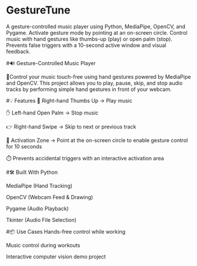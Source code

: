 # GestureTune
A gesture-controlled music player using Python, MediaPipe, OpenCV, and Pygame. Activate gesture mode by pointing at an on-screen circle. Control music with hand gestures like thumbs-up (play) or open palm (stop). Prevents false triggers with a 10-second active window and visual feedback.

#🔊 Gesture-Controlled Music Player

🎵Control your music touch-free using hand gestures powered by MediaPipe and OpenCV. This project allows you to play, pause, skip, and stop audio tracks by performing simple hand gestures in front of your webcam.

#💡 Features
👋 Right-hand Thumbs Up → Play music

✋ Left-hand Open Palm → Stop music

👉 Right-hand Swipe → Skip to next or previous track

🔵 Activation Zone → Point at the on-screen circle to enable gesture control for 10 seconds

⏱️ Prevents accidental triggers with an interactive activation area

#🛠️ Built With
Python

MediaPipe (Hand Tracking)

OpenCV (Webcam Feed & Drawing)

Pygame (Audio Playback)

Tkinter (Audio File Selection)

#📦 Use Cases
Hands-free control while working

Music control during workouts

Interactive computer vision demo project

